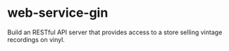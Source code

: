 # web-service-gin
Build an RESTful API server that provides access to a store selling vintage recordings on vinyl.
